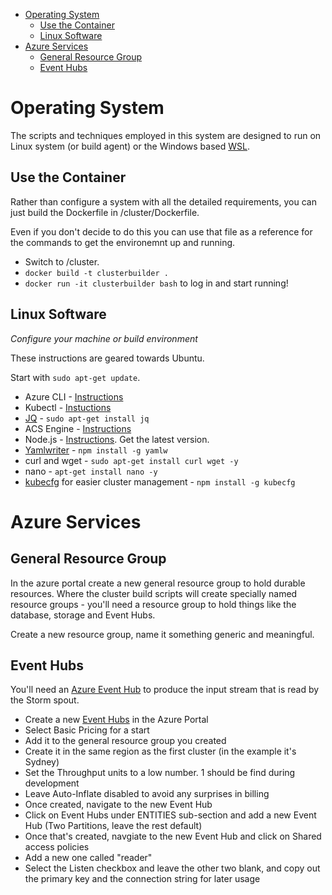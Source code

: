 



<!-- TOC -->

- [Operating System](#operating-system)
    - [Use the Container](#use-the-container)
    - [Linux Software](#linux-software)
- [Azure Services](#azure-services)
    - [General Resource Group](#general-resource-group)
    - [Event Hubs](#event-hubs)

<!-- /TOC -->

# Operating System

The scripts and techniques employed in this system are designed to run on Linux system (or build agent) or the Windows based [WSL](https://docs.microsoft.com/en-us/windows/wsl/install-win10). 

## Use the Container  

Rather than configure a system with all the detailed requirements, you can just build the Dockerfile in /cluster/Dockerfile. 

Even if you don't decide to do this you can use that file as a reference for the commands to get the environemnt up and running. 

- Switch to /cluster. 
- `docker build -t clusterbuilder .`
- `docker run -it clusterbuilder bash` to log in and start running!

## Linux Software
*Configure your machine or build environment*

These instructions are geared towards Ubuntu.

Start with `sudo apt-get update`. 

- Azure CLI - [Instructions](https://docs.microsoft.com/en-us/cli/azure/install-azure-cli?view=azure-cli-latest)
- Kubectl - [Instuctions](https://kubernetes.io/docs/tasks/tools/install-kubectl/#install-kubectl)
- [JQ](https://stedolan.github.io/jq/) - `sudo apt-get install jq`
- ACS Engine - [Instructions](https://github.com/Azure/acs-engine/blob/master/docs/acsengine.md#install-acs-engine)
- Node.js - [Instructions](https://nodejs.org/en/download/package-manager/). Get the latest version. 
- [Yamlwriter](https://www.npmjs.com/package/yamlw) - `npm install -g yamlw`
- curl and wget - `sudo apt-get install curl wget -y`
- nano - `apt-get install nano -y`
- [kubecfg](https://www.npmjs.com/package/kubecfg) for easier cluster management - `npm install -g kubecfg`


# Azure Services

## General Resource Group   

In the azure portal create a new general resource group to hold durable resources. Where the cluster build scripts will create specially named resource groups - you'll need a resource group to hold things like the database, storage and Event Hubs. 

Create a new resource group, name it something generic and meaningful.

## Event Hubs

You'll need an [Azure Event Hub](https://docs.microsoft.com/en-us/azure/event-hubs/event-hubs-about) to produce the input stream that is read by the Storm spout. 

- Create a new [Event Hubs](https://ms.portal.azure.com/#create/Microsoft.EventHub) in the Azure Portal
- Select Basic Pricing for a start
- Add it to the general resource group you created
- Create it in the same region as the first cluster (in the example it's Sydney)
- Set the Throughput units to a low number. 1 should be find during development
- Leave Auto-Inflate disabled to avoid any surprises in billing
- Once created, navigate to the new Event Hub
- Click on Event Hubs under ENTITIES sub-section and add a new Event Hub (Two Partitions, leave the rest default)
- Once that's created, navgiate to the new Event Hub and click on Shared access policies
- Add a new one called "reader"
- Select the Listen checkbox and leave the other two blank, and copy out the primary key and the connection string for later usage





